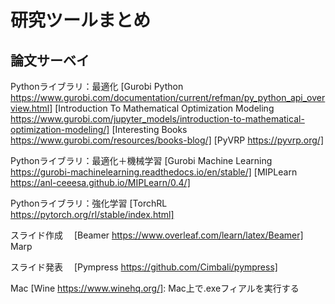 # 研究ツールまとめ

## 論文サーベイ

Pythonライブラリ：最適化
	[Gurobi Python https://www.gurobi.com/documentation/current/refman/py_python_api_overview.html]
  [Introduction To Mathematical Optimization Modeling https://www.gurobi.com/jupyter_models/introduction-to-mathematical-optimization-modeling/]
  [Interesting Books https://www.gurobi.com/resources/books-blog/]
	[PyVRP https://pyvrp.org/]

Pythonライブラリ：最適化＋機械学習
	[Gurobi Machine Learning https://gurobi-machinelearning.readthedocs.io/en/stable/]
	[MIPLearn https://anl-ceeesa.github.io/MIPLearn/0.4/]

Pythonライブラリ：強化学習
	[TorchRL https://pytorch.org/rl/stable/index.html]

スライド作成
　[Beamer https://www.overleaf.com/learn/latex/Beamer]
　Marp

スライド発表
　[Pympress https://github.com/Cimbali/pympress]

Mac
	[Wine https://www.winehq.org/]: Mac上で.exeフィアルを実行する
